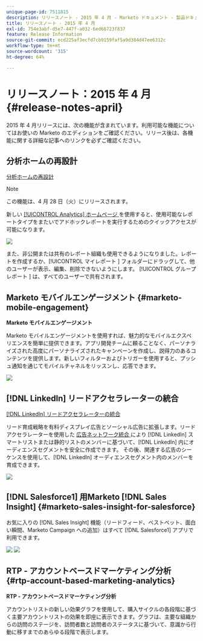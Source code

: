 ```yaml
---
unique-page-id: 7511815
description: リリースノート - 2015 年 4 月 - Marketo ドキュメント - 製品ドキュメント
title: リリースノート - 2015 年 4 月
exl-id: 754e3abf-d5e7-447f-a032-6ed66723f837
feature: Release Information
source-git-commit: ecd225af3ecfd7cb9159faf5a9d384d47ee6312c
workflow-type: tm+mt
source-wordcount: '315'
ht-degree: 64%

---
```


# リリースノート：2015 年 4 月 {#release-notes-april}

2015 年 4 月リリースには、次の機能が含まれています。利用可能な機能についてはお使いの Marketo のエディションをご確認ください。リリース後は、各機能に関する詳細な記事へのリンクを必ずご確認ください。

## 分析ホームの再設計

[分析ホームの再設計](/help/marketo/product-docs/reporting/basic-reporting/creating-reports/navigating-the-analytics-home-page.md)

>[!NOTE]
>
>この機能は、4 月 28 日（火）にリリースされます。

新しい [[!UICONTROL Analytics] ホームページ ](/help/marketo/product-docs/reporting/basic-reporting/creating-reports/navigating-the-analytics-home-page.md) を使用すると、使用可能なレポートタイプをまたいでアドホックレポートを実行するためのクイックアクセスが可能になります。

![](assets/image2015-4-20-11-3a18-3a8.png)

また、非公開または共有のレポート組織も使用できるようになりました。レポートを作成するか、[!UICONTROL  マイレポート ] フォルダーにドラッグして、他のユーザーが表示、編集、削除できないようにします。 [!UICONTROL  グループレポート ] は、すべてのユーザーで共有されます。

## Marketo モバイルエンゲージメント {#marketo-mobile-engagement}

**Marketo モバイルエンゲージメント**

Marketo モバイルエンゲージメントを使用すれば、魅力的なモバイルエクスペリエンスを簡単に提供できます。アプリ開発チームに頼ることなく、パーソナライズされた高度にパーソナライズされたキャンペーンを作成し、説得力のあるコンテンツを提供します。新しいフィルターおよびトリガーを使用すると、プッシュ通知を通じてモバイルチャネルをリッスンし、応答できます。

![](assets/image2015-4-20-11-3a16-3a55.png)

## [!DNL LinkedIn] リードアクセラレーターの統合

[[!DNL LinkedIn] リードアクセラレーターの統合](/help/marketo/product-docs/demand-generation/social/social-functions/use-a-marketo-list-or-smart-list-as-a-linkedin-audience-segment.md)

リード育成戦略を有料ディスプレイ広告とソーシャル広告に拡張します。リードアクセラレーターを使用した [ 広告ネットワーク統合 ](/help/marketo/product-docs/demand-generation/ad-network-integrations/add-linkedin-matched-audiences-as-a-launchpoint-service.md) により [!DNL LinkedIn] スマートリストまたは静的リストのメンバーに基づいて、[!DNL LinkedIn] 内にオーディエンスセグメントを安全に作成できます。 その後、関連する広告のシーケンスを使用して、[!DNL LinkedIn] オーディエンスセグメント内のメンバーを育成できます。

![](assets/image2015-4-20-11-3a3-3a27.png)

## [!DNL Salesforce1] 用Marketo [!DNL Sales Insight] {#marketo-sales-insight-for-salesforce}

お気に入りの [!DNL Sales Insight] 機能（リードフィード、ベストベット、面白い瞬間、Marketo Campaign への追加）はすべて [!DNL Salesforce1] アプリで利用できます。

![](assets/image2015-4-20-11-3a11-3a37.png) ![](assets/image2015-4-20-11-3a15-3a16.png)

## RTP - アカウントベースドマーケティング分析 {#rtp-account-based-marketing-analytics}

**RTP - アカウントベースドマーケティング分析**

アカウントリストの新しい効果グラフを使用して、購入サイクルの各段階に基づく主要アカウントリストの効果を即座に表示できます。グラフは、主要な組織からの訪問のステージを、訪問者数と訪問者のステータスに基づいて、意識から行動に移すまでのあらゆる段階で表示します。
